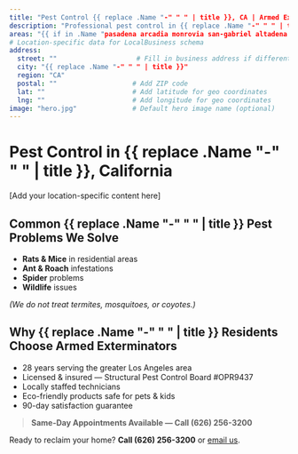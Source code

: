 ```yaml
---
title: "Pest Control {{ replace .Name "-" " " | title }}, CA | Armed Exterminators"
description: "Professional pest control in {{ replace .Name "-" " " | title }}. Family-owned Armed Exterminators removes rats, ants, roaches & wildlife. Call (626) 256-3200."
areas: "{{ if in .Name "pasadena arcadia monrovia san-gabriel altadena south-pasadena san-marino sierra-madre la-canada-flintridge rosemead temple-city el-monte" }}San Gabriel Valley{{ else if in .Name "downtown silver-lake echo-park los-feliz hollywood koreatown mid-wilshire highland-park eagle-rock south-los-angeles" }}Los Angeles{{ else }}San Fernando Valley{{ end }}"
# Location-specific data for LocalBusiness schema
address:
  street: ""                    # Fill in business address if different per location
  city: "{{ replace .Name "-" " " | title }}"
  region: "CA"
  postal: ""                   # Add ZIP code
  lat: ""                      # Add latitude for geo coordinates
  lng: ""                      # Add longitude for geo coordinates
image: "hero.jpg"              # Default hero image name (optional)
---
```


# Pest Control in **{{ replace .Name "-" " " | title }}, California**

[Add your location-specific content here]

## Common {{ replace .Name "-" " " | title }} Pest Problems We Solve

- **Rats & Mice** in residential areas
- **Ant & Roach** infestations  
- **Spider** problems
- **Wildlife** issues

*(We do not treat termites, mosquitoes, or coyotes.)*

## Why {{ replace .Name "-" " " | title }} Residents Choose Armed Exterminators

* 28 years serving the greater Los Angeles area
* Licensed & insured — Structural Pest Control Board #OPR9437
* Locally staffed technicians
* Eco-friendly products safe for pets & kids
* 90-day satisfaction guarantee

> **Same-Day Appointments Available — Call (626) 256-3200**

Ready to reclaim your home? **Call (626) 256-3200** or [email us](mailto:armedex@sbcglobal.net).